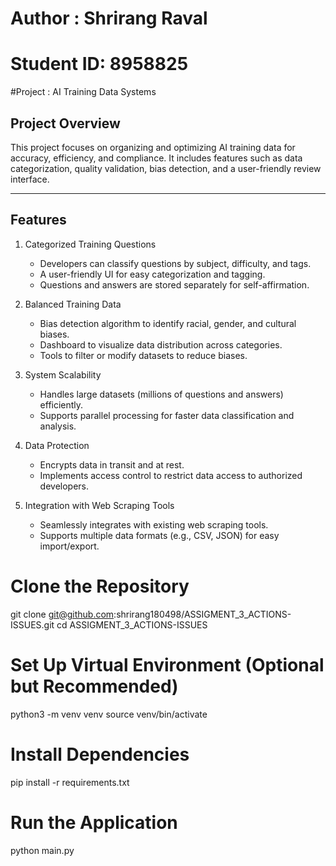 # Author : Shrirang Raval
# Student ID: 8958825

#Project : AI Training Data Systems

## Project Overview
This project focuses on organizing and optimizing AI training data for accuracy, efficiency, and compliance. It includes features such as data categorization, quality validation, bias detection, and a user-friendly review interface.

---

## Features

1. Categorized Training Questions
   - Developers can classify questions by subject, difficulty, and tags.
   - A user-friendly UI for easy categorization and tagging.
   - Questions and answers are stored separately for self-affirmation.

2. Balanced Training Data
   - Bias detection algorithm to identify racial, gender, and cultural biases.
   - Dashboard to visualize data distribution across categories.
   - Tools to filter or modify datasets to reduce biases.

3. System Scalability
   - Handles large datasets (millions of questions and answers) efficiently.
   - Supports parallel processing for faster data classification and analysis.

4. Data Protection
   - Encrypts data in transit and at rest.
   - Implements access control to restrict data access to authorized developers.

5. Integration with Web Scraping Tools
   - Seamlessly integrates with existing web scraping tools.
   - Supports multiple data formats (e.g., CSV, JSON) for easy import/export.





# Clone the Repository
git clone git@github.com:shrirang180498/ASSIGMENT_3_ACTIONS-ISSUES.git
cd ASSIGMENT_3_ACTIONS-ISSUES

# Set Up Virtual Environment (Optional but Recommended)
python3 -m venv venv
source venv/bin/activate

# Install Dependencies
pip install -r requirements.txt

# Run the Application
python main.py
